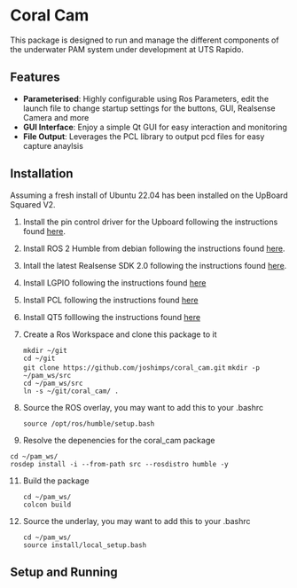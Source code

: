 # Coral Cam
This package is designed to run and manage the different components of the underwater PAM system under development at UTS Rapido. 

## Features

- **Parameterised**: Highly configurable using Ros Parameters, edit the launch file to change startup settings for the buttons, GUI, Realsense Camera and more
- **GUI Interface**: Enjoy a simple Qt GUI for easy interaction and monitoring
- **File Output**: Leverages the PCL library to output pcd files for easy capture anaylsis

## Installation
Assuming a fresh install of Ubuntu 22.04 has been installed on the UpBoard Squared V2.

1. Install the pin control driver for the Upboard following the instructions found [here](https://github.com/up-division/pinctrl-upboard).
   
3. Install ROS 2 Humble from debian following the instructions found [here](https://docs.ros.org/en/humble/Installation/Ubuntu-Install-Debians.html#id2).

4. Intall the latest Realsense SDK 2.0 following the instructions found [here](https://github.com/IntelRealSense/librealsense/blob/master/doc/distribution_linux.md).

5. Install LGPIO following the instructions found [here](https://abyz.me.uk/lg/download.html)
   
6. Install PCL following the instructions found [here](https://pointclouds.org/downloads/#linux)

7. Install QT5 folllowing the instructions found [here](https://wiki.qt.io/Building_Qt_5_from_Git#Getting_the_source_code)

8. Create a Ros Workspace and clone this package to it

   `mkdir ~/git` \
   `cd ~/git` \
   `git clone https://github.com/joshimps/coral_cam.git`
   `mkdir -p ~/pam_ws/src` \
   `cd ~/pam_ws/src` \
   `ln -s ~/git/coral_cam/ .` 

9. Source the ROS overlay, you may want to add this to your .bashrc

    `source /opt/ros/humble/setup.bash`
   
10. Resolve the depenencies for the coral_cam package

   `cd ~/pam_ws/` \
   `rosdep install -i --from-path src --rosdistro humble -y`

11. Build the package

    `cd ~/pam_ws/` \
    `colcon build`

12. Source the underlay, you may want to add this to your .bashrc

    `cd ~/pam_ws/` \
    `source install/local_setup.bash`
   
## Setup and Running


